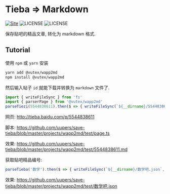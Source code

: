 Tieba => Markdown
=================
[![Site](https://img.shields.io/badge/Version-v0.2.x-%23FF4D5B.svg?style=flat-square)](https://github.com/uupers/save-tieba)
![LICENSE](https://img.shields.io/badge/license-Anti%20996-blue.svg?style=flat-square)
![LICENSE](https://img.shields.io/badge/license-MPL%202.0-blue.svg?style=flat-square)

保存贴吧的精品文章, 转化为 markdown 格式.

## Tutorial

使用 `npm` 或 `yarn` 安装

```bash
yarn add @vutex/wapp2md
npm install @vutex/wapp2md
```

然后输入帖子 `id` 就能下载并转换为 `markdown` 文件了.

```typescript
import { writeFileSync } from 'fs'
import { parserPage } from '@vutex/wapp2md'
parseTiezi(5544838611).then($ => { writeFileSync(`${__dirname}/5544838611.md`, $) })
```

网页: http://tieba.baidu.com/p/5544838611

脚本: https://github.com/uupers/save-tieba/blob/master/projects/wapp2md/test/page.ts

效果: https://github.com/uupers/save-tieba/blob/master/projects/wapp2md/test/5544838611.md


获取贴吧精品编号:

```typescript
parseTieba('数学').then($ => { writeFileSync(`${__dirname}/数学吧.json`, JSON.stringify($, null, 4)) })
```

效果: https://github.com/uupers/save-tieba/blob/master/projects/wapp2md/test/数学吧.json